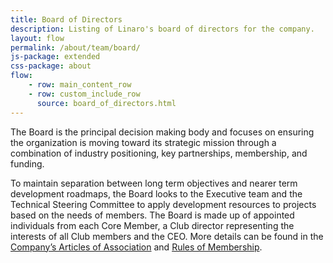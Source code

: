 ```yaml
---
title: Board of Directors
description: Listing of Linaro's board of directors for the company.
layout: flow
permalink: /about/team/board/
js-package: extended
css-package: about
flow:
    - row: main_content_row
    - row: custom_include_row
      source: board_of_directors.html
---
```


The Board is the principal decision making body and focuses on ensuring the organization is moving toward its strategic mission through a combination of industry positioning, key partnerships, membership, and funding.

To maintain separation between long term objectives and nearer term development roadmaps, the Board looks to the Executive team and the Technical Steering Committee to apply development resources to projects based on the needs of members. The Board is made up of appointed individuals from each Core Member, a Club director representing the interests of all Club members and the CEO. More details can be found in the [Company’s Articles of Association](/assets/downloads/Linaro-Articles-of-Association-New-June-2010.pdf) and [Rules of Membership](/assets/downloads/Membership_Rules_of_Linaro_Limited_Effective_26th_July_20122.pdf).
